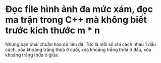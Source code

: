 # Đọc file hình ảnh đa mức xám, đọc ma trận trong C++ mà không biết trước kích thước m * n
Nhưng bạn phải chuẩn hóa dữ liệu đã.
Tức là mỗi số chỉ cách nhau 1 dấu cách, xóa khoảng trắng thừa ở cuối, xóa khoảng trắng thừa ở đầu, xóa khoảng trắng thừa ở giữa.
